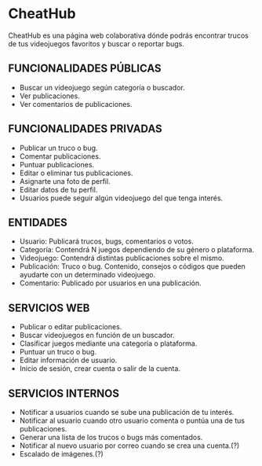 # CheatHub

CheatHub es una página web colaborativa dónde podrás encontrar trucos de tus videojuegos favoritos y buscar o reportar bugs.

## FUNCIONALIDADES PÚBLICAS
-	Buscar un videojuego según categoría o buscador.
-	Ver publicaciones.
-	Ver comentarios de publicaciones.

## FUNCIONALIDADES PRIVADAS
- Publicar un truco o bug.
- Comentar publicaciones.
- Puntuar publicaciones.
- Editar o eliminar tus publicaciones.
- Asignarte una foto de perfil.
- Editar datos de tu perfil.
- Usuarios puede seguir algún videojuego del que tenga interés.

## ENTIDADES
- Usuario: Publicará trucos, bugs, comentarios o votos. 
- Categoría: Contendrá N juegos dependiendo de su género o plataforma.
- Videojuego: Contendrá distintas publicaciones sobre el mismo.
- Publicación: Truco o bug. Contenido, consejos o códigos que pueden ayudarte con un determinado videojuego.
- Comentario: Publicado por usuarios en una publicación.

## SERVICIOS WEB
- Publicar o editar publicaciones.
- Buscar videojuegos en función de un buscador.
- Clasificar juegos mediante una categoría o plataforma.
- Puntuar un truco o bug.
- Editar información de usuario.
- Inicio de sesión, crear cuenta o salir de la cuenta.


## SERVICIOS INTERNOS
- Notificar a usuarios cuando se sube una publicación de tu interés.
- Notificar al usuario cuando otro usuario comenta o puntúa una de tus publicaciones.
- Generar una lista de los trucos o bugs  más comentados.
- Notificar al nuevo usuario por correo cuando se crea una cuenta.(?)
- Escalado de imágenes.(?)



